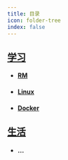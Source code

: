 ```yaml
---
title: 目录
icon: folder-tree
index: false
---
```



## [ 学习 ](/Learn/README.md)

- #### [ RM ](/Learn/RM/README.md)

- #### [ Linux ](/Learn/Linux/README.md)

- #### [ Docker](/Learn/Docker/README.md)

## [生活](/Life/README.md)

- #### ...



